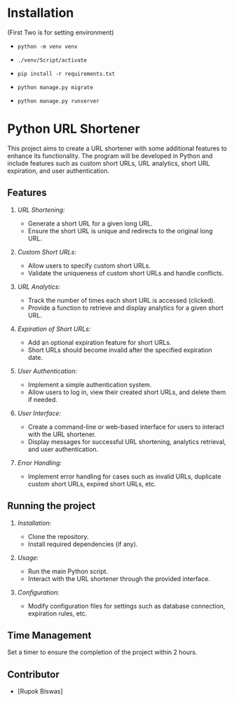 # Installation
  (First Two is for setting environment)
- `python -m venv venv`
- `./venv/Script/activate`
  
- `pip install -r requirements.txt`
- `python manage.py migrate`
- `python manage.py runserver`

# Python URL Shortener

This project aims to create a URL shortener with some additional features to enhance its functionality. The program will be developed in Python and include features such as custom short URLs, URL analytics, short URL expiration, and user authentication.

## Features

1. _URL Shortening:_

   - Generate a short URL for a given long URL.
   - Ensure the short URL is unique and redirects to the original long URL.

2. _Custom Short URLs:_

   - Allow users to specify custom short URLs.
   - Validate the uniqueness of custom short URLs and handle conflicts.

3. _URL Analytics:_

   - Track the number of times each short URL is accessed (clicked).
   - Provide a function to retrieve and display analytics for a given short URL.

4. _Expiration of Short URLs:_

   - Add an optional expiration feature for short URLs.
   - Short URLs should become invalid after the specified expiration date.

5. _User Authentication:_

   - Implement a simple authentication system.
   - Allow users to log in, view their created short URLs, and delete them if needed.

6. _User Interface:_

   - Create a command-line or web-based interface for users to interact with the URL shortener.
   - Display messages for successful URL shortening, analytics retrieval, and user authentication.

7. _Error Handling:_
   - Implement error handling for cases such as invalid URLs, duplicate custom short URLs, expired short URLs, etc.

## Running the project

1. _Installation:_

   - Clone the repository.
   - Install required dependencies (if any).

2. _Usage:_

   - Run the main Python script.
   - Interact with the URL shortener through the provided interface.

3. _Configuration:_
   - Modify configuration files for settings such as database connection, expiration rules, etc.

## Time Management

Set a timer to ensure the completion of the project within 2 hours.

## Contributor

- [Rupok Biswas]

 
